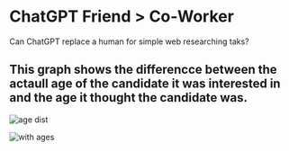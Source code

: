 # ChatGPT Friend > Co-Worker
Can ChatGPT replace a human for simple web researching taks?

## This graph shows the differencce between the actaull age of the candidate it was interested in and the age it thought the candidate was. 
![age dist](https://github.com/user-attachments/assets/8da9dcdc-2501-4f73-b13a-3555c6ff2c96)


![with ages](https://github.com/user-attachments/assets/e5329cdb-a605-45b9-8703-9b31f045dc49)
